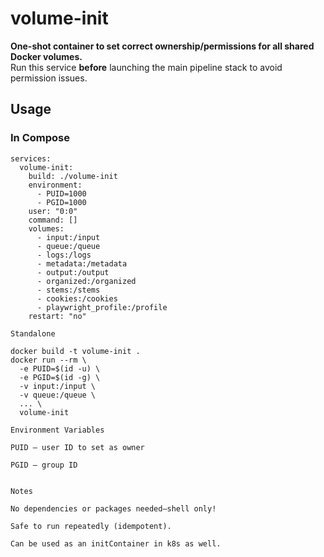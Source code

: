 # volume-init

**One-shot container to set correct ownership/permissions for all shared Docker volumes.**  
Run this service **before** launching the main pipeline stack to avoid permission issues.

## Usage

### In Compose

```
services:
  volume-init:
    build: ./volume-init
    environment:
      - PUID=1000
      - PGID=1000
    user: "0:0"
    command: []
    volumes:
      - input:/input
      - queue:/queue
      - logs:/logs
      - metadata:/metadata
      - output:/output
      - organized:/organized
      - stems:/stems
      - cookies:/cookies
      - playwright_profile:/profile
    restart: "no"

Standalone

docker build -t volume-init .
docker run --rm \
  -e PUID=$(id -u) \
  -e PGID=$(id -g) \
  -v input:/input \
  -v queue:/queue \
  ... \
  volume-init

Environment Variables

PUID – user ID to set as owner

PGID – group ID


Notes

No dependencies or packages needed—shell only!

Safe to run repeatedly (idempotent).

Can be used as an initContainer in k8s as well.
